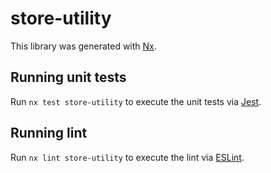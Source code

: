 # store-utility

This library was generated with [Nx](https://nx.dev).

## Running unit tests

Run `nx test store-utility` to execute the unit tests via [Jest](https://jestjs.io).

## Running lint

Run `nx lint store-utility` to execute the lint via [ESLint](https://eslint.org/).

